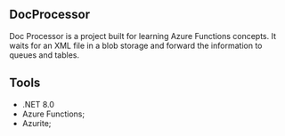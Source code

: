 ## DocProcessor

Doc Processor is a project built for learning Azure Functions concepts. It waits for an XML file in a blob storage and forward the information to queues and tables.

## Tools

- .NET 8.0
- Azure Functions;
- Azurite;
